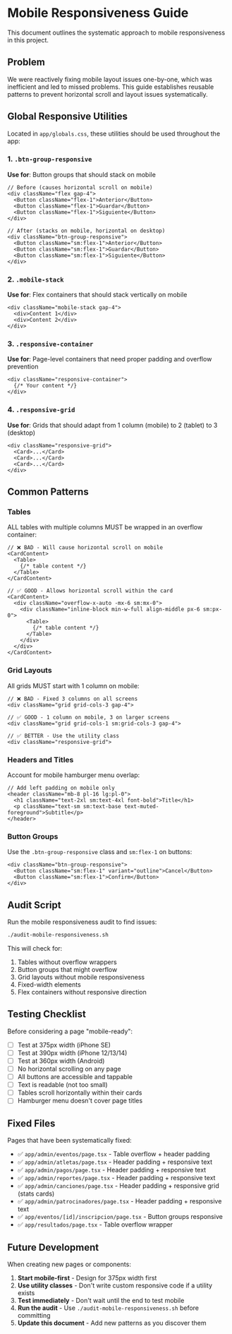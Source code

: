 # Mobile Responsiveness Guide

This document outlines the systematic approach to mobile responsiveness in this project.

## Problem
We were reactively fixing mobile layout issues one-by-one, which was inefficient and led to missed problems. This guide establishes reusable patterns to prevent horizontal scroll and layout issues systematically.

## Global Responsive Utilities

Located in `app/globals.css`, these utilities should be used throughout the app:

### 1. `.btn-group-responsive`
**Use for**: Button groups that should stack on mobile
```tsx
// Before (causes horizontal scroll on mobile)
<div className="flex gap-4">
  <Button className="flex-1">Anterior</Button>
  <Button className="flex-1">Guardar</Button>
  <Button className="flex-1">Siguiente</Button>
</div>

// After (stacks on mobile, horizontal on desktop)
<div className="btn-group-responsive">
  <Button className="sm:flex-1">Anterior</Button>
  <Button className="sm:flex-1">Guardar</Button>
  <Button className="sm:flex-1">Siguiente</Button>
</div>
```

### 2. `.mobile-stack`
**Use for**: Flex containers that should stack vertically on mobile
```tsx
<div className="mobile-stack gap-4">
  <div>Content 1</div>
  <div>Content 2</div>
</div>
```

### 3. `.responsive-container`
**Use for**: Page-level containers that need proper padding and overflow prevention
```tsx
<div className="responsive-container">
  {/* Your content */}
</div>
```

### 4. `.responsive-grid`
**Use for**: Grids that should adapt from 1 column (mobile) to 2 (tablet) to 3 (desktop)
```tsx
<div className="responsive-grid">
  <Card>...</Card>
  <Card>...</Card>
  <Card>...</Card>
</div>
```

## Common Patterns

### Tables
ALL tables with multiple columns MUST be wrapped in an overflow container:

```tsx
// ❌ BAD - Will cause horizontal scroll on mobile
<CardContent>
  <Table>
    {/* table content */}
  </Table>
</CardContent>

// ✅ GOOD - Allows horizontal scroll within the card
<CardContent>
  <div className="overflow-x-auto -mx-6 sm:mx-0">
    <div className="inline-block min-w-full align-middle px-6 sm:px-0">
      <Table>
        {/* table content */}
      </Table>
    </div>
  </div>
</CardContent>
```

### Grid Layouts
All grids MUST start with 1 column on mobile:

```tsx
// ❌ BAD - Fixed 3 columns on all screens
<div className="grid grid-cols-3 gap-4">

// ✅ GOOD - 1 column on mobile, 3 on larger screens
<div className="grid grid-cols-1 sm:grid-cols-3 gap-4">

// ✅ BETTER - Use the utility class
<div className="responsive-grid">
```

### Headers and Titles
Account for mobile hamburger menu overlap:

```tsx
// Add left padding on mobile only
<header className="mb-8 pl-16 lg:pl-0">
  <h1 className="text-2xl sm:text-4xl font-bold">Title</h1>
  <p className="text-sm sm:text-base text-muted-foreground">Subtitle</p>
</header>
```

### Button Groups
Use the `.btn-group-responsive` class and `sm:flex-1` on buttons:

```tsx
<div className="btn-group-responsive">
  <Button className="sm:flex-1" variant="outline">Cancel</Button>
  <Button className="sm:flex-1">Confirm</Button>
</div>
```

## Audit Script

Run the mobile responsiveness audit to find issues:

```bash
./audit-mobile-responsiveness.sh
```

This will check for:
1. Tables without overflow wrappers
2. Button groups that might overflow
3. Grid layouts without mobile responsiveness
4. Fixed-width elements
5. Flex containers without responsive direction

## Testing Checklist

Before considering a page "mobile-ready":

- [ ] Test at 375px width (iPhone SE)
- [ ] Test at 390px width (iPhone 12/13/14)
- [ ] Test at 360px width (Android)
- [ ] No horizontal scrolling on any page
- [ ] All buttons are accessible and tappable
- [ ] Text is readable (not too small)
- [ ] Tables scroll horizontally within their cards
- [ ] Hamburger menu doesn't cover page titles

## Fixed Files

Pages that have been systematically fixed:
- ✅ `app/admin/eventos/page.tsx` - Table overflow + header padding
- ✅ `app/admin/atletas/page.tsx` - Header padding + responsive text
- ✅ `app/admin/pagos/page.tsx` - Header padding + responsive text
- ✅ `app/admin/reportes/page.tsx` - Header padding + responsive text
- ✅ `app/admin/canciones/page.tsx` - Header padding + responsive grid (stats cards)
- ✅ `app/admin/patrocinadores/page.tsx` - Header padding + responsive text
- ✅ `app/eventos/[id]/inscripcion/page.tsx` - Button groups responsive
- ✅ `app/resultados/page.tsx` - Table overflow wrapper

## Future Development

When creating new pages or components:

1. **Start mobile-first** - Design for 375px width first
2. **Use utility classes** - Don't write custom responsive code if a utility exists
3. **Test immediately** - Don't wait until the end to test mobile
4. **Run the audit** - Use `./audit-mobile-responsiveness.sh` before committing
5. **Update this document** - Add new patterns as you discover them

